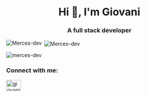 <h1 align="center">Hi 👋, I'm Giovani</h1>
<h3 align="center">A full stack developer</h3>

<p><img align="left" src="https://github-readme-stats.vercel.app/api/top-langs?username=Merces-dev&show_icons=true&locale=en&layout=compact&theme=dark" alt="Merces-dev" /></p>
<p>&nbsp;<img align="center" src="https://github-readme-streak-stats.herokuapp.com/?user=merces-dev&theme=dark" alt="Merces-dev" /></p>
<p align="left">
  <img
    src="https://komarev.com/ghpvc/?username=merces-dev&label=Profile%20views&color=0e75b6&style=flat"
    alt="merces-dev"
  />
</p>

<h3 align="left">Connect with me:</h3>
<p align="left">
  <a href="https://linkedin.com/in/giovani-merces" target="blank">
    <img
      align="center"
      src="https://raw.githubusercontent.com/rahuldkjain/github-profile-readme-generator/master/src/images/icons/Social/linked-in-alt.svg"
      alt="giovani-merces"
      height="30"
      width="40"
    />
  </a>
</p>
